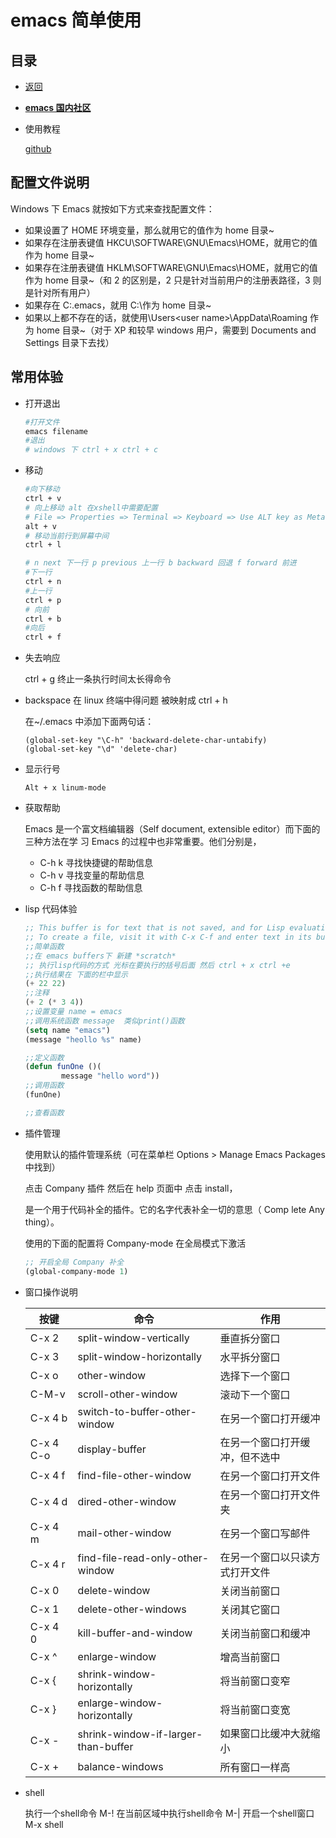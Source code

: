 # emacs 简单使用

## 目录

- [返回](../README.md)

- **[emacs 国内社区](https://emacs-china.org/)**

- 使用教程

  [github](https://github.com/emacs-china/Spacemacs-rocks)

## 配置文件说明

Windows 下 Emacs 就按如下方式来查找配置文件：

- 如果设置了 HOME 环境变量，那么就用它的值作为 home 目录~
- 如果存在注册表键值 HKCU\SOFTWARE\GNU\Emacs\HOME，就用它的值作为 home 目录~
- 如果存在注册表键值 HKLM\SOFTWARE\GNU\Emacs\HOME，就用它的值作为 home 目录~（和 2 的区别是，2 只是针对当前用户的注册表路径，3 则是针对所有用户）
- 如果存在 C:\.emacs，就用 C:\作为 home 目录~
- 如果以上都不存在的话，就使用<system root>\Users\<user name>\AppData\Roaming 作为 home 目录~（对于 XP 和较早 windows 用户，需要到 Documents and Settings 目录下去找）

## 常用体验

- 打开退出

  ```sh
  #打开文件
  emacs filename
  #退出
  # windows 下 ctrl + x ctrl + c
  ```

- 移动

  ```sh
  #向下移动
  ctrl + v
  # 向上移动 alt 在xshell中需要配置
  # File => Properties => Terminal => Keyboard => Use ALT key as Meta key
  alt + v
  # 移动当前行到屏幕中间
  ctrl + l

  # n next 下一行 p previous 上一行 b backward 回退 f forward 前进
  #下一行
  ctrl + n
  #上一行
  ctrl + p
  # 向前
  ctrl + b
  #向后
  ctrl + f
  ```

- 失去响应

  ctrl + g 终止一条执行时间太长得命令

- backspace 在 linux 终端中得问题 被映射成 ctrl + h

  在~/.emacs 中添加下面两句话：

  ```emacs
  (global-set-key "\C-h" 'backward-delete-char-untabify)
  (global-set-key "\d" 'delete-char)
  ```

- 显示行号

  `Alt + x linum-mode`

- 获取帮助

  Emacs 是一个富文档编辑器（Self document, extensible editor）而下面的三种方法在学 习 Emacs 的过程中也非常重要。他们分别是，

  - C-h k 寻找快捷键的帮助信息
  - C-h v 寻找变量的帮助信息
  - C-h f 寻找函数的帮助信息

- lisp 代码体验

  ```lisp
  ;; This buffer is for text that is not saved, and for Lisp evaluation.
  ;; To create a file, visit it with C-x C-f and enter text in its buffer.
  ;;简单函数
  ;;在 emacs buffers下 新建 *scratch*
  ;; 执行lisp代码的方式 光标在要执行的括号后面 然后 ctrl + x ctrl +e
  ;;执行结果在 下面的栏中显示
  (+ 22 22)
  ;;注释
  (+ 2 (* 3 4))
  ;;设置变量 name = emacs
  ;;调用系统函数 message  类似print()函数
  (setq name "emacs")
  (message "heollo %s" name)

  ;;定义函数
  (defun funOne ()(
          message "hello word"))
  ;;调用函数
  (funOne)

  ;;查看函数
  ```

- 插件管理

  使用默认的插件管理系统（可在菜单栏 Options > Manage Emacs Packages 中找到）

  点击 Company 插件 然后在 help 页面中 点击 install，

  是一个用于代码补全的插件。它的名字代表补全一切的意思（ Comp lete Any thing）。

  使用的下面的配置将 Company-mode 在全局模式下激活

  ```lisp
  ;; 开启全局 Company 补全
  (global-company-mode 1)
  ```

- 窗口操作说明

  | 按键      | 命令                                | 作用                           |
  | --------- | ----------------------------------- | ------------------------------ |
  | C-x 2     | split-window-vertically             | 垂直拆分窗口                   |
  | C-x 3     | split-window-horizontally           | 水平拆分窗口                   |
  | C-x o     | other-window                        | 选择下一个窗口                 |
  | C-M-v     | scroll-other-window                 | 滚动下一个窗口                 |
  | C-x 4 b   | switch-to-buffer-other-window       | 在另一个窗口打开缓冲           |
  | C-x 4 C-o | display-buffer                      | 在另一个窗口打开缓冲，但不选中 |
  | C-x 4 f   | find-file-other-window              | 在另一个窗口打开文件           |
  | C-x 4 d   | dired-other-window                  | 在另一个窗口打开文件夹         |
  | C-x 4 m   | mail-other-window                   | 在另一个窗口写邮件             |
  | C-x 4 r   | find-file-read-only-other-window    | 在另一个窗口以只读方式打开文件 |
  | C-x 0     | delete-window                       | 关闭当前窗口                   |
  | C-x 1     | delete-other-windows                | 关闭其它窗口                   |
  | C-x 4 0   | kill-buffer-and-window              | 关闭当前窗口和缓冲             |
  | C-x ^     | enlarge-window                      | 增高当前窗口                   |
  | C-x {     | shrink-window-horizontally          | 将当前窗口变窄                 |
  | C-x }     | enlarge-window-horizontally         | 将当前窗口变宽                 |
  | C-x -     | shrink-window-if-larger-than-buffer | 如果窗口比缓冲大就缩小         |
  | C-x +     | balance-windows                     | 所有窗口一样高                 |

- shell
  
  执行一个shell命令
M-!
在当前区域中执行shell命令
M-|
开启一个shell窗口
M-x shell
